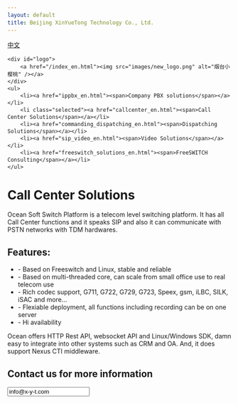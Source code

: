 ```yaml
---
layout: default
title: Beijing XinYueTong Technology Co., Ltd.
---
```


<div id="header_en">
    <div id="lang">
        <a href="/">中文</a>
    </div>

    <div id="logo">
        <a href="/index_en.html"><img src="images/new_logo.png" alt="烟台小樱桃" /></a>
    </div>
    <ul>
        <li><a href="ippbx_en.html"><span>Company PBX solutions</span></a></li>
        <li class="selected"><a href="callcenter_en.html"><span>Call Center Solutions</span></a></li>
        <li><a href="commanding_dispatching_en.html"><span>Dispatching Solutions</span></a></li>
        <li><a href="sip_video_en.html"><span>Video Solutions</span></a></li>
        <li><a href="freeswitch_solutions_en.html"><span>FreeSWITCH Consulting</span></a></li>
    </ul>
</div>


<div id="body">
    <div class="about">
        <h1>Call Center Solutions</h1>
        <div>
            <p>
        Ocean Soft Switch Platform is a telecom level switching platform. It has all Call Center functions and it speaks SIP and also it can communicate with PSTN networks with TDM hardwares.
            </p>
        </div>
        <div>
            <h2>Features:</h2>
            <ul>
                <li>- Based on Freeswitch and Linux, stable and reliable</li>
                <li>- Based on multi-threaded core, can scale from small office use to real telecom use</li>
                <li>- Rich codec support, G711, G722, G729, G723, Speex, gsm, iLBC, SILK, iSAC and more...</li>
                <li>- Flexiable deployment, all functions including recording can be on one server</li>
                <li>- Hi availability</li>
            </ul>
	    <p>
        Ocean offers HTTP Rest API, websocket API and Linux/Windows SDK, damn easy to integrate into other systems such as CRM and OA. And, it does support Nexus CTI middleware.
	    </p>
        </div>
        <div>
            <h2>Contact us for more information</h2>
            <p><input readonly value="info@x-y-t.com"></input></p>
        </div>
    </div>
</div>
